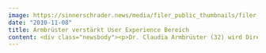 ```yaml
---
image: https://sinnerschrader.news/media/filer_public_thumbnails/filer_public/6e/3b/6e3b60a5-7383-4c06-ae1f-dd2c2cee767d/varfoldersdjk8pxf42x64d8fxslz8jcc8fc0000gnttmpbhfsl3__480x288_q85_crop_subsampling-2_upscale.jpg
date: "2010-11-08"
title: Armbrüster verstärkt User Experience Bereich
content: <div class="newsbody"><p>Dr. Claudia Armbrüster (32) wird Director User Experience bei SinnerSchrader. Die promovierte Psychologin leitet dort künftig ein interdisziplinäres Team aus Designern und Konzeptern und wird die Entwicklung benutzerfreundlicher Websites vorantreiben.<br/>Während ihrer akademischen Laufbahn an der RWTH Aachen und der FH Bonn-Rhein-Sieg spezialisierte sich Dr. Claudia Armbrüster auf Mensch-Maschine-Interaktion mit den Schwerpunkten Usability und virtuelle Realität.</p><p>Chris Wallon, Geschäftsführer Kreation bei SinnerSchrader&#58; „Unsere Kunden fragen immer stärker auch Beratungsleistungen nach&#58; von strategischer Konzeption über Analyse bis hin zu der Entwicklung einer guten User Experience. Wir freuen uns, diesen Bereich mit Claudia Armbrüster zu verstärken.”</p><p>Als Head of User Experience Architecture bei Syzygy Deutschland in Bad Homburg betreute Dr. Claudia Armbrüster zuletzt Kunden wie ZDF, Deutsche Bank und o2.</p></div>
---
```

